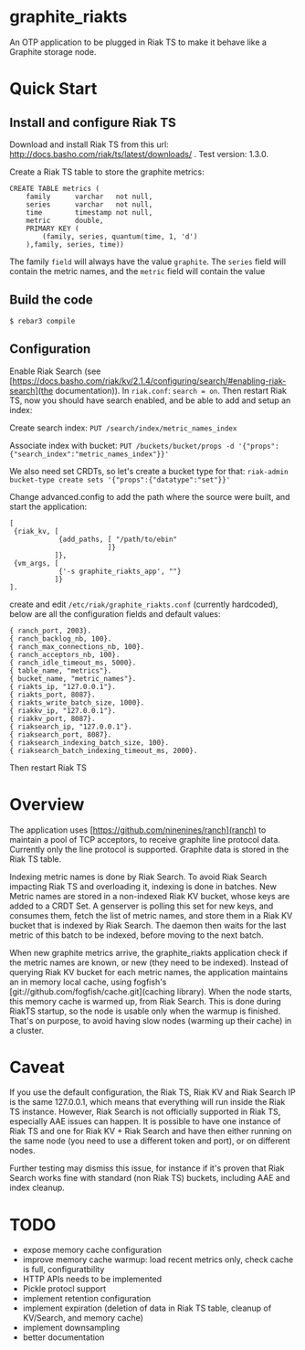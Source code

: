 # graphite_riakts

An OTP application to be plugged in Riak TS to make it behave like a Graphite storage node.

# Quick Start

## Install and configure Riak TS

Download and install Riak TS from this url: http://docs.basho.com/riak/ts/latest/downloads/ . Test version: 1.3.0.

Create a Riak TS table to store the graphite metrics:
```
CREATE TABLE metrics (
	family		varchar   not null,
	series      varchar   not null,
	time        timestamp not null,
	metric      double,
	PRIMARY KEY (
		(family, series, quantum(time, 1, 'd')
	),family, series, time))	
```	

The family `field` will always have the value `graphite`. The `series` field
will contain the metric names, and the `metric` field will contain the value

## Build the code

    $ rebar3 compile

## Configuration

Enable Riak Search (see [https://docs.basho.com/riak/kv/2.1.4/configuring/search/#enabling-riak-search](the
documentation)). In `riak.conf`: `search = on`.
Then restart Riak TS, now you should have search enabled, and be able to add and setup an index:

Create search index:
`PUT /search/index/metric_names_index`

Associate index with bucket:
`PUT /buckets/bucket/props -d '{"props":{"search_index":"metric_names_index"}}'`

We also need set CRDTs, so let's create a bucket type for that:
`riak-admin bucket-type create sets '{"props":{"datatype":"set"}}'`

Change advanced.config to add the path where the source were built, and start the application:
```
[
 {riak_kv, [
            {add_paths, [ "/path/to/ebin"
                        ]}
           ]},
 {vm_args, [
            {'-s graphite_riakts_app', ""}
           ]}
].
```

create and edit `/etc/riak/graphite_riakts.conf` (currently hardcoded), below
are all the configuration fields and default values:

```
{ ranch_port, 2003}.
{ ranch_backlog_nb, 100}.
{ ranch_max_connections_nb, 100}.
{ ranch_acceptors_nb, 100}.
{ ranch_idle_timeout_ms, 5000}.
{ table_name, "metrics"}.
{ bucket_name, "metric_names"}.
{ riakts_ip, "127.0.0.1"}.
{ riakts_port, 8087}.
{ riakts_write_batch_size, 1000}.
{ riakkv_ip, "127.0.0.1"}.
{ riakkv_port, 8087}.
{ riaksearch_ip, "127.0.0.1"}.
{ riaksearch_port, 8087}.
{ riaksearch_indexing_batch_size, 100}.
{ riaksearch_batch_indexing_timeout_ms, 2000}.
```

Then restart Riak TS

# Overview

The application uses [https://github.com/ninenines/ranch](ranch) to maintain a
pool of TCP acceptors, to receive graphite line protocol data. Currently only
the line protocol is supported. Graphite data is stored in the Riak TS table.

Indexing metric names is done by Riak Search. To avoid Riak Search impacting
Riak TS and overloading it, indexing is done in batches. New Metric names are
stored in a non-indexed Riak KV bucket, whose keys are added to a CRDT Set. A
genserver is polling this set for new keys, and consumes them, fetch the list
of metric names, and store them in a Riak KV bucket that is indexed by Riak
Search. The daemon then waits for the last metric of this batch to be indexed,
before moving to the next batch.

When new graphite metrics arrive, the graphite_riakts application check if the
metric names are known, or new (they need to be indexed). Instead of querying
Riak KV bucket for each metric names, the application maintains an in memory
local cache, using fogfish's [git://github.com/fogfish/cache.git](caching
library). When the node starts, this memory cache is warmed up, from Riak
Search. This is done during RiakTS startup, so the node is usable only when the
warmup is finished. That's on purpose, to avoid having slow nodes (warming up
their cache) in a cluster.

# Caveat

If you use the default configuration, the Riak TS, Riak KV and Riak Search IP
is the same 127.0.0.1, which means that everything will run inside the Riak TS
instance. However, Riak Search is not officially supported in Riak TS,
especially AAE issues can happen. It is possible to have one instance of Riak
TS and one for Riak KV + Riak Search and have then either running on the same
node (you need to use a different token and port), or on different nodes.

Further testing may dismiss this issue, for instance if it's proven that Riak
Search works fine with standard (non Riak TS) buckets, including AAE and index
cleanup.

# TODO

- expose memory cache configuration
- improve memory cache warmup: load recent metrics only, check cache is full, configuratbility
- HTTP APIs needs to be implemented
- Pickle protocl support
- implement retention configuration
- implement expiration (deletion of data in Riak TS table, cleanup of KV/Search, and memory cache)
- implement downsampling
- better documentation
